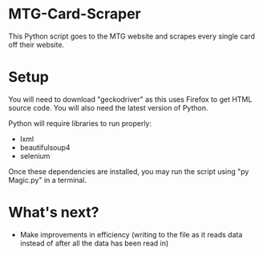 # MTG-Card-Scraper
This Python script goes to the MTG website and scrapes every single card off their website.

# Setup
You will need to download "geckodriver" as this uses Firefox to get HTML source code. You will also need the latest version of Python.

Python will require libraries to run properly:
 - lxml
 - beautifulsoup4
 - selenium

Once these dependencies are installed, you may run the script using "py Magic.py" in a terminal.

# What's next?
 - Make improvements in efficiency (writing to the file as it reads data instead of after all the data has been read in)
